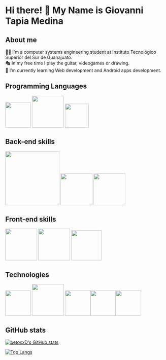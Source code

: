 # Hi there! 👋 My Name is Giovanni Tapia Medina

## About me

🐱‍💻 I'm a computer systems engineering student at Instituto Tecnológico Superior del Sur de Guanajuato.<br>
🎭 In my free time I play the guitar, videogames or drawing.<br>
🌱 I’m currently learning Web development and Android apps development.<br>


## Programming Languages
<img src="https://i.pinimg.com/originals/5d/08/78/5d087850e740fc8f6fd767d121c28a58.png" width="80px"/> <img src="https://freevectorlogo.net/wp-content/uploads/2013/03/java-eps-vector-logo-400x400.png" width="100px"/> 
<img src="https://upload.wikimedia.org/wikipedia/commons/thumb/2/27/PHP-logo.svg/1200px-PHP-logo.svg.png" width="75px"/>

## Back-end skills

<img src="https://download.logo.wine/logo/MySQL/MySQL-Logo.wine.png" width="170px"/> <img src="https://upload.wikimedia.org/wikipedia/commons/thumb/2/29/Postgresql_elephant.svg/1200px-Postgresql_elephant.svg.png" width="100px"/>
<img src="https://brandslogos.com/wp-content/uploads/thumbs/microsoft-sql-server-logo-vector.svg" width="100px"/>

## Front-end skills

<img src="https://cdn.pixabay.com/photo/2017/08/05/11/16/logo-2582748_1280.png" width="100px"/> <img src="https://cdn.pixabay.com/photo/2017/08/05/11/16/logo-2582747_1280.png" width="100px"/> <img src="https://upload.wikimedia.org/wikipedia/commons/thumb/b/b2/Bootstrap_logo.svg/1024px-Bootstrap_logo.svg.png" width="95px"/>

## Technologies


<img src="https://git-scm.com/images/logos/downloads/Git-Icon-1788C.png" width="80px"/> <img
src="https://logodownload.org/wp-content/uploads/2015/05/android-logo-3-2.png" width="100px"/> <img src="https://upload.wikimedia.org/wikipedia/commons/thumb/a/a3/.NET_Logo.svg/456px-.NET_Logo.svg.png" width="80px"/><img src="https://upload.wikimedia.org/wikipedia/commons/thumb/c/cf/Adobe_Photoshop_Express_logo.svg/1200px-Adobe_Photoshop_Express_logo.svg.png" width="80px"/><img src="http://www.dannypid.com/wp-content/uploads/2020/06/unity-icon-png-3.png" width="80px"/>


## GitHub stats

[![betoxxD's GitHub stats](https://github-readme-stats.vercel.app/api?username=GiogenTapia)](https://github.com/GiogenTapia/github-readme-stats)

[![Top Langs](https://github-readme-stats.vercel.app/api/top-langs/?username=GiogenTapia&layout=compact)](https://github.com/GiogenTapia/github-readme-stats)


